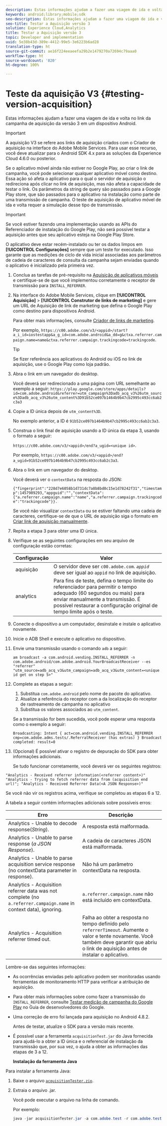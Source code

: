 ```yaml
---
description: Estas informações ajudam a fazer uma viagem de ida e volta no link da campanha de aquisição da versão 3 em um dispositivo Android.
keywords: android;library;mobile;sdk
seo-description: Estas informações ajudam a fazer uma viagem de ida e volta no link da campanha de aquisição da versão 3 em um dispositivo Android.
seo-title: Testar a Aquisição versão 3
solution: Experience Cloud,Analytics
title: Testar a Aquisição versão 3
topic: Developer and implementation
uuid: 5e38b43d-389e-4412-99e5-3e6223b6ad28
translation-type: ht
source-git-commit: ae16f224eeaeefa29b2e1479270a72694c79aaa0
workflow-type: ht
source-wordcount: '820'
ht-degree: 100%

---
```



# Teste da aquisição V3 {#testing-version-acquisition}

Estas informações ajudam a fazer uma viagem de ida e volta no link da campanha de aquisição da versão 3 em um dispositivo Android.

>[!IMPORTANT]
>
>A aquisição V3 se refere aos links de aquisição criados com o Criador de aquisição na interface do Adobe Mobile Services. Para usar esse recurso, você deve atualizar para o Android SDK 4.x para as soluções da Experience Cloud 4.6.0 ou posterior.

Se o aplicativo móvel ainda não estiver no Google Play, ao criar o link de campanha, você pode selecionar qualquer aplicativo móvel como destino. Essa ação só afeta o aplicativo para o qual o servidor de aquisição o redireciona após clicar no link de aquisição, mas não afeta a capacidade de testar o link. Os parâmetros da string de query são passados para a Google Play store, que são passados para o aplicativo na instalação como parte de uma transmissão de campanha. O teste de aquisição de aplicativo móvel de ida e volta requer a simulação desse tipo de transmissão.

>[!IMPORTANT]
>
>Se você estiver fazendo uma implementação usando as APIs do Referenciador de instalação do Google Play, não será possível testar a aquisição antes que seu aplicativo esteja na Google Play Store.

O aplicativo deve estar recém-instalado ou ter os dados limpos em **[!UICONTROL Configurações]** sempre que um teste for executado. Isso garante que as medições de ciclo de vida inicial associadas aos parâmetros de cadeia de caracteres de consulta da campanha sejam enviadas quando o aplicativo é inicializado pela primeira vez.

1. Conclua as tarefas de pré-requisito na [Aquisição de aplicativos móveis](/help/android/acquisition-main/acquisition.md) e certifique-se de que você implementou corretamente o receptor de transmissão para `INSTALL_REFERRER`.

1. Na interface do Adobe Mobile Services, clique em **[!UICONTROL Aquisição]** > **[!UICONTROL Construtor de links de marketing]** e gere um URL de Aquisição de link de marketing que defina o Google Play como destino para dispositivos Android.

   Para obter mais informações, consulte [Criador de links de marketing](/help/using/acquisition-main/c-marketing-links-builder/c-marketing-links-builder.md).

   Por exemplo, `https://c00.adobe.com/v3/<appid>/start?a_i_id=iostestapp&a_g_id=com.adobe.android&a_dd=g&ctxa.referrer.campaign.name=name&ctxa.referrer.campaign.trackingcode=trackingcode`.

   >[!TIP]
   >
   >Se fizer referência aos aplicativos do Android ou iOS no link de aquisição, use o Google Play como loja padrão.

1. Abra o link em um navegador do desktop.

   Você deverá ser redirecionado a uma página com URL semelhante ao exemplo a seguir:
   `https://play.google.com/store/apps/details?id=com.adobe.android&referrer=utm_campaign%3Dadb_acq_v3%26utm_source%3Dadb_acq_v3%26utm_content%3D91b52ce097b1464b9b47cb2995c493cc6ab2c3a3`

1. Copie a ID única depois de `utm_content%3D`.

   No exemplo anterior, a ID é `91b52ce097b1464b9b47cb2995c493cc6ab2c3a3`.

1. Construa o link final de aquisição usando a ID única da etapa 3, usando o formato a seguir:

   `https://c00.adobe.com/v3/<appid>/end?a_ugid=<unique id>`.

   Por exemplo, `https://c00.adobe.com/v3/<appid>/end?a_ugid=91b52ce097b1464b9b47cb2995c493cc6ab2c3a3`.

1. Abra o link em um navegador do desktop.

   Você deverá ver o `contextData` na resposta do JSON:

   `{"fingerprint":"228d7e6058b1d731dc7a8b8bd0c15e1d78242f31","timestamp":1457989293,"appguid":"","contextData":{"a.referrer.campaign.name":"name","a.referrer.campaign.trackingcode":"trackingcode"}}.`

   Se você não visualizar `contextData` ou se estiver faltando uma cadeia de caracteres, certifique-se de que o URL de aquisição siga o formato em [Criar link de aquisição manualmente](/help/using/acquisition-main/c-marketing-links-builder/acquisition-link-manual.md).
1. Repita a etapa 3 para obter uma ID única.
1. Verifique se as seguintes configurações em seu arquivo de configuração estão corretas:

   | Configuração | Valor |
   |--- |--- |
   | aquisição | O servidor deve ser `c00.adobe.com`. *`appid`* deve ser igual ao `appid` no link de aquisição. |
   | analytics | Para fins de teste, defina o tempo limite do referenciador para permitir o tempo adequado (60 segundos ou mais) para enviar manualmente a transmissão. É possível restaurar a configuração original de tempo limite após o teste. |

1. Conecte o dispositivo a um computador, desinstale e instale o aplicativo novamente.
1. Inicie o ADB Shell e execute o aplicativo no dispositivo.
1. Envie uma transmissão usando o comando `adb` a seguir:

   `am broadcast -a com.android.vending.INSTALL_REFERRER -n com.adobe.android/com.adobe.android.YourBroadcastReceiver --es "referrer" "utm_source=adb_acq_v3&utm_campaign=adb_acq_v3&utm_content=<unique id get on step 5>"`

1. Complete as etapas a seguir:
   1. Substitua `com.adobe.android` pelo nome de pacote do aplicativo.
   1. Atualize a referência do receptor com a da localização do receptor de rastreamento de campanha no aplicativo
   1. Substitua os valores associados ao `utm_content`.

   Se a transmissão for bem sucedida, você pode esperar uma resposta como o exemplo a seguir:

   `Broadcasting: Intent
{ act=com.android.vending.INSTALL_REFERRER cmp=com.adobe.adms.tests/.ReferralReceiver (has extras) }
Broadcast completed: result=0`

1. (Opcional) É possível ativar o registro de depuração do SDK para obter informações adicionais.

   Se tudo funcionar corretamente, você deverá ver os seguintes registros:

`"Analytics - Received referrer information(<referrer content>)"   "Analytics - Trying to fetch referrer data from (acquisition end url)"; "Analytics - Received Referrer Data(<A JSON Response>)"`

Se você não vir os registros acima, verifique se completou as etapas 6 a 12.

A tabela a seguir contém informações adicionais sobre possíveis erros:

| Erro | Descrição |
|--- |--- |
| Analytics - Unable to decode response(*String*). | A resposta está malformada. |
| Analytics - Unable to parse response (*a JSON Response*). | A cadeia de caracteres JSON está malformada. |
| Analytics - Unable to parse acquisition service response (no contextData parameter in response). | Não há um parâmetro contextData na resposta. |
| Analytics - Acquisition referrer data was not complete (no `a.referrer.campaign.name` in context data), ignoring. | `a.referrer.campaign.name` não está incluído em  contextData. |
| Analytics - Acquisition referrer timed out. | Falha ao obter a resposta no tempo definido pelo `referrerTimeout`. Aumente o valor e tente novamente.  Você também deve garantir que abriu o link de aquisição antes de instalar o aplicativo. |

Lembre-se das seguintes informações:

* As ocorrências enviadas pelo aplicativo podem ser monitoradas usando ferramentas de monitoramento HTTP para verificar a atribuição de aquisição.
* Para obter mais informações sobre como fazer a transmissão do `INSTALL_REFERRER`, consulte [Testar medição de campanha do Google Play](https://developers.google.com/analytics/solutions/testing-play-campaigns) no Guia de desenvolvedores do Google.

* Uma correção de erro foi lançada para aquisição no Android 4.8.2.

   Antes de testar, atualize o SDK para a versão mais recente.

* É possível usar a ferramenta `acquisitionTest.jar` do Java fornecida para ajudá-lo a obter a ID única e o referencial de instalação da transmissão que, por sua vez, o ajuda a obter as informações das etapas de 3 a 12.

   **Instalação da ferramenta Java**

Para instalar a ferramenta Java:

1. Baixe o arquivo [`acquisitionTester.zip`](/help/android/assets/acquisitionTester.zip).

1. Extraia o arquivo .jar.

   Você pode executar o arquivo na linha de comando.

   Por exemplo:

   ```java
   java -jar acquisitionTester.jar -a com.adobe.test -r com.adobe.test.ReferrerReceiver -l "https://c00.adobe.com/v3/appid/start?a_i_id=123456&a_g_id=com.adobe.test&a_dd=i&ctxa.referrer.campaign.name=name&ctxa.referrer.campaign.trackingcode=1234
   ```
